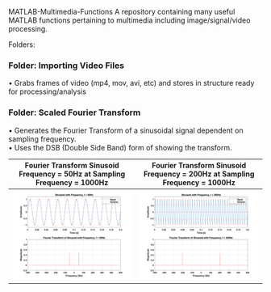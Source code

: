 MATLAB-Multimedia-Functions
A repository containing many useful MATLAB functions pertaining to multimedia including image/signal/video processing.

Folders: 

### Folder: Importing Video Files
• Grabs frames of video (mp4, mov, avi, etc) and stores in structure ready for processing/analysis

### Folder: Scaled Fourier Transform
• Generates the Fourier Transform of a sinusoidal signal dependent on sampling frequency.
<br>
• Uses the DSB (Double Side Band) form of showing the transform.



|Fourier Transform Sinusoid Frequency = 50Hz at Sampling Frequency = 1000Hz|Fourier Transform Sinusoid Frequency = 200Hz at Sampling Frequency = 1000Hz|
|--|--|
|<img src="Scaled Fourier Transform/Scaled_Fourier_Transform.png" width = "600">|<img src="Scaled Fourier Transform/Scaled_Fourier_Transform_2.png" width = "600">|



